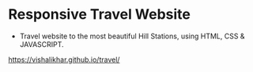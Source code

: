# Responsive Travel Website 
- Travel website to the most beautiful Hill Stations, using HTML, CSS & JAVASCRIPT.

https://vishalikhar.github.io/travel/
